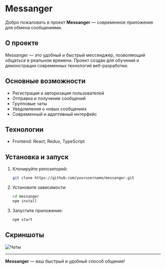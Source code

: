 # Messanger

Добро пожаловать в проект **Messanger** — современное приложение для обмена сообщениями.

## О проекте

Messanger — это удобный и быстрый мессенджер, позволяющий общаться в реальном времени. Проект создан для обучения и демонстрации современных технологий веб-разработки.

## Основные возможности

- Регистрация и авторизация пользователей
- Отправка и получение сообщений
- Групповые чаты
- Уведомления о новых сообщениях
- Современный и адаптивный интерфейс

## Технологии

- Frontend: React, Redux, TypeScript

## Установка и запуск

1. Клонируйте репозиторий:
   ```bash
   git clone https://github.com/yourusername/messanger.git
   ```
2. Установите зависимости:
   ```bash
   cd messanger
   npm install
   ```
3. Запустите приложение:
   ```bash
   npm start
   ```

## Скриншоты

![Чаты](https://github.com/xr1s0nx-wave/messanger/blob/sprint_1/screenshots/chats.png?raw=true)

---

**Messanger** — ваш быстрый и удобный способ общения!
